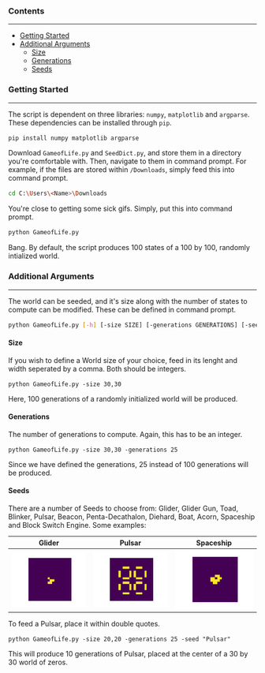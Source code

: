 ### Contents
---
- [Getting Started](#Getting-Started)
- [Additional Arguments](#Additional-Arguments)
  * [Size](#Size)
  * [Generations](#Generations)
  * [Seeds](#Seeds)

### Getting Started
---
The script is dependent on three libraries: `numpy`, `matplotlib` and `argparse`. These dependencies can be installed through `pip`.

```bash
pip install numpy matplotlib argparse
```

Download `GameofLife.py` and `SeedDict.py`, and store them in a directory you're comfortable with. Then, navigate to them in command prompt. For example, if the files are stored within `/Downloads`, simply feed this into command prompt.

```bash
cd C:\Users\<Name>\Downloads
```

You're close to getting some sick gifs. Simply, put this into command prompt.

```bash
python GameofLife.py
```

Bang. By default, the script produces 100 states of a 100 by 100, randomly intialized world.

### Additional Arguments
---
The world can be seeded, and it's size along with the number of states to compute can be modified. These can be defined in command prompt.

```Bash
python GameofLife.py [-h] [-size SIZE] [-generations GENERATIONS] [-seed SEED]
```

#### Size
If you wish to define a World size of your choice, feed in its lenght and width seperated by a comma. Both should be integers.

```
python GameofLife.py -size 30,30
```

Here, 100 generations of a randomly initialized world will be produced.

#### Generations
The number of generations to compute. Again, this has to be an integer.

```
python GameofLife.py -size 30,30 -generations 25
```

Since we have defined the generations, 25 instead of 100 generations will be produced.

#### Seeds
There are a number of Seeds to choose from: Glider, Glider Gun, Toad, Blinker, Pulsar, Beacon, Penta-Decathalon, Diehard, Boat, Acorn, Spaceship and Block Switch Engine. Some examples:

|Glider        |Pulsar         |Spaceship       |
:-------------:|:-------------:|:---------------:
![](Glider.gif)|![](Pulsar.gif)|![](Spaceship.gif)


To feed a Pulsar, place it within double quotes.

```
python GameofLife.py -size 20,20 -generations 25 -seed "Pulsar"
```

This will produce 10 generations of Pulsar, placed at the center of a 30 by 30 world of zeros.